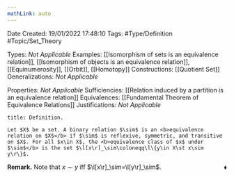 ```yaml
---
mathLink: auto
---
```


<div class="topSpace"></div>

Date Created: 19/01/2022 17:48:10
Tags: #Type/Definition #Topic/Set_Theory

Types: <i>Not Applicable</i>
Examples: [[Isomorphism of sets is an equivalence relation]], [[Isomorphism of objects is an equivalence relation]], [[Equinumerosity]], [[Orbit]], [[Homotopy]]
Constructions: [[Quotient Set]]
Generalizations: <i>Not Applicable</i>

Properties: <i>Not Applicable</i>
Sufficiencies: [[Relation induced by a partition is an equivalence relation]]
Equivalences: [[Fundamental Theorem of Equivalence Relations]]
Justifications: <i>Not Applicable</i>

``` ad-Definition
title: Definition.

Let $X$ be a set. A binary relation $\sim$ is an <b>equivalence relation on $X$</b> if $\sim$ is reflexive, symmetric, and transitive on $X$. For all $x\in X$, the <b>equivalence class of $x$ under $\sim$</b> is the set $\l[x\r]_\sim\coloneqq\l\{y\in X\st x\sim y\r\}$.

```

<b>Remark.</b> Note that $x\sim y$ iff $\l[x\r]_\sim=\l[y\r]_\sim$.<span style="float:right;">$\blacklozenge$</span>
